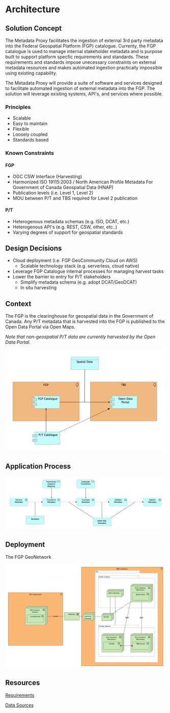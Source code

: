 
# Architecture

## Solution Concept

The Metadata Proxy facilitates the ingestion of external 3rd party metadata into the Federal Geospatial Platform (FGP) catalogue. Currenty, the FGP catalogue is used to manage internal stakeholder metadata and is purpose built to support platform specfic requirements and standards. These requirements and standards impose unecessary constraints on external metadata resources and makes automated ingestion practically impossible using existing capability.

The Metadata Proxy will provide a suite of software and services designed to facilitate automated ingestion of external metadata into the FGP. The solution will leverage existing systems, API's, and services where possible.

### Principles
* Scalable
* Easy to maintain
* Flexible
* Loosely coupled
* Standards based

### Known Constraints

#### FGP
* OGC CSW Interface (Harvesting)
* Harmonized ISO 19115:2003 / North American Profile Metadata For Government of Canada Geospatial Data (HNAP)
* Publication levels (i.e. Level 1, Level 2)
* MOU between P/T and TBS required for Level 2 publication

#### P/T
* Heterogenous metadata schemas (e.g. ISO, DCAT, etc.)
* Heterogenous API's (e.g. REST, CSW, other, etc..)
* Varying degrees of support for geospatial standards

## Design Decisions

* Cloud deployment (i.e. FGP GeoCommunity Cloud on AWS)
  * Scalable technology stack (e.g. serverless, cloud native)
* Leverage FGP Catalogue internal processes for managing harvest tasks
* Lower the barrier to entry for P/T stakeholders
  * Simplify metadata schema (e.g. adopt DCAT/GeoDCAT)
  * In situ harvesting

## Context

The FGP is the clearinghouse for geospatial data in the Government of Canada. Any P/T metadata that is harvested into the FGP is published to the Open Data Portal via Open Maps.

_Note that non-geospatial P/T data are currently harvested by the Open Data Portal._

![alt text](diagram_context.png "Context Diagram")

## Application Process

![alt text](diagram_flow.png "Deployment Diagram")

## Deployment

The FGP GeoNetwork

![alt text](diagram_deployment.png "Deployment Diagram")

## Resources

[Requirements](https://federal-geospatial-platform.github.io/fgp-metadata-proxy/requirements)

[Data Sources](https://federal-geospatial-platform.github.io/fgp-metadata-proxy/data-sources)


